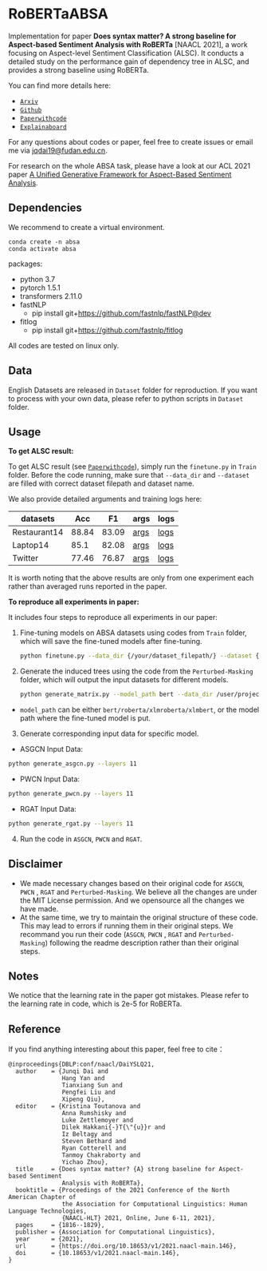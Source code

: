 # RoBERTaABSA

Implementation for paper **Does syntax matter? A strong baseline for Aspect-based Sentiment Analysis with RoBERTa** [NAACL 2021], a work focusing on Aspect-level Sentiment Classification (ALSC). It conducts a detailed study on the performance gain of dependency tree in ALSC, and provides a strong baseline using RoBERTa.

You can find more details here:

- [`Arxiv`](https://arxiv.org/abs/2104.04986)
- [`Github`](https://github.com/ROGERDJQ/RoBERTaABSA)
- [`Paperwithcode`](https://www.paperswithcode.com/paper/does-syntax-matter-a-strong-baseline-for)
- [`Explainaboard`](http://explainaboard.nlpedia.ai/leaderboard/task-absa/)

For any questions about codes or paper, feel free to create issues or email me via jqdai19@fudan.edu.cn.

For research on the whole ABSA task, please have a look at our ACL 2021 paper [A Unified Generative Framework for Aspect-Based Sentiment Analysis](https://arxiv.org/abs/2106.04300).

## Dependencies

We recommend to create a virtual environment.

```
conda create -n absa
conda activate absa
```

packages:

- python 3.7
- pytorch 1.5.1
- transformers 2.11.0
- fastNLP
  - pip install git+https://github.com/fastnlp/fastNLP@dev
- fitlog
  - pip install git+https://github.com/fastnlp/fitlog

All codes are tested on linux only.

## Data

English Datasets are released in `Dataset` folder for reproduction. If you want to process with your own data, please refer to python scripts in `Dataset` folder.

## Usage

**To get ALSC result:**

To get ALSC result (see [`Paperwithcode`](https://www.paperswithcode.com/paper/does-syntax-matter-a-strong-baseline-for)), simply run the `finetune.py` in `Train` folder. Before the code running, make sure that `--data_dir` and `--dataset` are filled with correct dataset filepath and dataset name.

We also provide detailed arguments and training logs here:

| datasets     | Acc   | F1    | args                                                                           | logs                                                                           |
| ------------ | ----- | ----- | ------------------------------------------------------------------------------ | ------------------------------------------------------------------------------ |
| Restaurant14 | 88.84 | 83.09 | [args](https://github.com/ROGERDJQ/RoBERTaABSA/blob/main/Train/exps/rest_args) | [logs](https://github.com/ROGERDJQ/RoBERTaABSA/blob/main/Train/exps/rest_logs) |
| Laptop14     | 85.1  | 82.08 | [args](https://github.com/ROGERDJQ/RoBERTaABSA/blob/main/Train/exps/lap_args)  | [logs](https://github.com/ROGERDJQ/RoBERTaABSA/blob/main/Train/exps/lap_logs)  |
| Twitter      | 77.46 | 76.87 | [args](https://github.com/ROGERDJQ/RoBERTaABSA/blob/main/Train/exps/twi_args)  | [logs](https://github.com/ROGERDJQ/RoBERTaABSA/blob/main/Train/exps/twi_logs)  |

It is worth noting that the above results are only from one experiment each rather than averaged runs reported in the paper. 

**To reproduce all experiments in paper:**

It includes four steps to reproduce all experiments in our paper:

1. Fine-tuning  models on ABSA datasets using codes from  `Train` folder, which will save the fine-tuned models after fine-tuning.

   ```bash
   python finetune.py --data_dir {/your/dataset_filepath/} --dataset {dataset_name}
   ```

2. Generate the induced trees using the code from the `Perturbed-Masking` folder, which will output the input datasets for different models.

   ```bash
   python generate_matrix.py --model_path bert --data_dir /user/project/dataset/ --dataset Restaurant
   ```

- `model_path` can be either `bert/roberta/xlmroberta/xlmbert`, or the model path where the fine-tuned model is put.

3. Generate corresponding input data for specific model.

- ASGCN Input Data:

```bash
python generate_asgcn.py --layers 11
```

- PWCN Input Data:

```bash
python generate_pwcn.py --layers 11
```

- RGAT Input Data:

```bash
python generate_rgat.py --layers 11
```

4. Run the code in `ASGCN`, `PWCN` and `RGAT`.

## Disclaimer

- We made necessary changes based on their original code for `ASGCN`, `PWCN` , `RGAT` and `Perturbed-Masking`. We believe all the changes are under the MIT License permission. And we opensource all the changes we have made.
- At the same time, we try to maintain the original structure of these code. This may lead to errors if running them in their original steps. We recommand you run their code (`ASGCN`, `PWCN` , `RGAT` and `Perturbed-Masking`) following the readme description rather than their original steps.

## Notes

We notice that the learning rate in the paper got mistakes. Please refer to the learning rate in code, which is 2e-5 for RoBERTa.

## Reference

If you find anything interesting about this paper, feel free to cite：

```
@inproceedings{DBLP:conf/naacl/DaiYSLQ21,
  author    = {Junqi Dai and
               Hang Yan and
               Tianxiang Sun and
               Pengfei Liu and
               Xipeng Qiu},
  editor    = {Kristina Toutanova and
               Anna Rumshisky and
               Luke Zettlemoyer and
               Dilek Hakkani{-}T{\"{u}}r and
               Iz Beltagy and
               Steven Bethard and
               Ryan Cotterell and
               Tanmoy Chakraborty and
               Yichao Zhou},
  title     = {Does syntax matter? {A} strong baseline for Aspect-based Sentiment
               Analysis with RoBERTa},
  booktitle = {Proceedings of the 2021 Conference of the North American Chapter of
               the Association for Computational Linguistics: Human Language Technologies,
               {NAACL-HLT} 2021, Online, June 6-11, 2021},
  pages     = {1816--1829},
  publisher = {Association for Computational Linguistics},
  year      = {2021},
  url       = {https://doi.org/10.18653/v1/2021.naacl-main.146},
  doi       = {10.18653/v1/2021.naacl-main.146},
}
```
